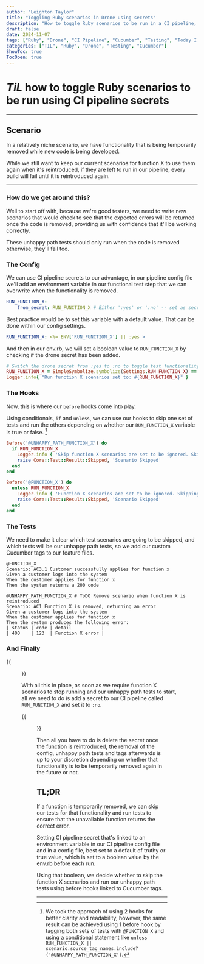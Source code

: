 ```yaml
---
author: "Leighton Taylor"
title: "Toggling Ruby scenarios in Drone using secrets"
description: "How to toggle Ruby scenarios to be run in a CI pipeline, from secrets to Cucumber tags"
draft: false
date: 2024-11-07
tags: ["Ruby", "Drone", "CI Pipeline", "Cucumber", "Testing", "Today I Learned"]
categories: ["TIL", "Ruby", "Drone", "Testing", "Cucumber"]
ShowToc: true
TocOpen: true
---
```



# *TiL* **how to toggle Ruby scenarios to be run using CI pipeline secrets**

---
## Scenario

In a relatively niche scenario, we have functionality that is being temporarily removed while new code is being developed.

While we still want to keep our current scenarios for function X to use them again when it's reintroduced, if they are left to run in our pipeline, every build will fail until it is reintroduced again.

---
### How do we get around this?

Well to start off with, because we're good testers, we need to write new scenarios that would check to see that the expected errors will be returned once the code is removed, providing us with confidence that it'll be working correctly.

These unhappy path tests should only run when the code is removed otherwise, they'll fail too.

### The Config

We can use CI pipeline secrets to our advantage, in our pipeline config file we'll add an environment variable in our functional test step that we can overwrite when the functionality is removed.

```yaml
RUN_FUNCTION_X:
    from_secret: RUN_FUNCTION_X # Either ':yes' or ':no' -- set as secret 
```

Best practice would be to set this variable with a default value.
That can be done within our config settings.

```yaml
RUN_FUNCTION_X: <%= ENV['RUN_FUNCTION_X'] || :yes >
```

And then in our env.rb, we will set a boolean value to `RUN_FUNCTION_X` by checking if the drone secret has been added.


```ruby
# Switch the drone secret from :yes to :no to toggle test functionality
RUN_FUNCTION_X = SimpleSymbolize.symbolize(Settings.RUN_FUNCTION_X) == :yes
Logger.info{ "Run function X scenarios set to: #{RUN_FUNCTION_X}" }
```

### The Hooks

Now, this is where our `before` hooks come into play.

Using conditionals, `if` and `unless`, we can use our hooks to skip one set of tests and run the others depending on whether our `RUN_FUNCTION_X` variable is true or false. [^1]

[^1]: We took the approach of using 2 hooks for better clarity and readability, however, the same result can be achieved using 1 before hook by tagging both sets of tests with `@FUNCTION_X` and using a conditional statement like `unless RUN_FUNCTION_X || scenario.source_tag_names.include?('@UNHAPPY_PATH_FUNCTION_X')`.

```ruby
Before('@UNHAPPY_PATH_FUNCTION_X') do
  if RUN_FUNCTION_X
    Logger.info { 'Skip function X scenarios are set to be ignored. Skipping scenario.' }
    raise Core::Test::Result::Skipped, 'Scenario Skipped' 
  end
end

Before('@FUNCTION_X') do
  unless RUN_FUNCTION_X
    Logger.info { 'Function X scenarios are set to be ignored. Skipping scenario.' }
    raise Core::Test::Result::Skipped, 'Scenario Skipped' 
  end
end
```


### The Tests

We need to make it clear which test scenarios are going to be skipped, and which tests will be our unhappy path tests, so we add our custom Cucumber tags to our feature files.

```gherkin
@FUNCTION_X
Scenario: AC3.1 Customer successfully applies for function x
Given a customer logs into the system
When the customer applies for function x
Then the system returns a 200 code

@UNHAPPY_PATH_FUNCTION_X # ToDO Remove scenario when function X is reintroduced
Scenario: AC1 Function X is removed, returning an error
Given a customer logs into the system
When the customer applies for function x
Then the system produces the following error:
| status | code | detail           |
| 400    | 123  | Function X error | 
````

### And Finally

{{<figure src="images/Drone secrets banner screenshot.png" caption="Drone Repository Settings Banner">}}

With all this in place, as soon as we require function X scenarios to stop running and our unhappy path tests to start, all we need to do is add a secret to our CI pipeline called `RUN_FUNCTION_X` and set it to `:no`.

{{<figure src="images/Drone secrets pop up box.png" caption="Drone Secret Pop Up Box" >}}

Then all you have to do is delete the secret once the function is reintroduced, the removal of the config, unhappy path tests and tags afterwards is up to your discretion depending on whether that functionality is to be temporarily removed again in the future or not.


## TL;DR

If a function is temporarily removed, we can skip our tests for that functionality and run tests to ensure that the unavailable function returns the correct error.

Setting CI pipeline secret that's linked to an environment variable in our CI pipeline config file and in a config file, best set to a default of truthy or true value, which is set to a boolean value by the env.rb before each run. 

Using that boolean, we decide whether to skip the function X scenarios and run our unhappy path tests using before hooks linked to Cucumber tags.


---